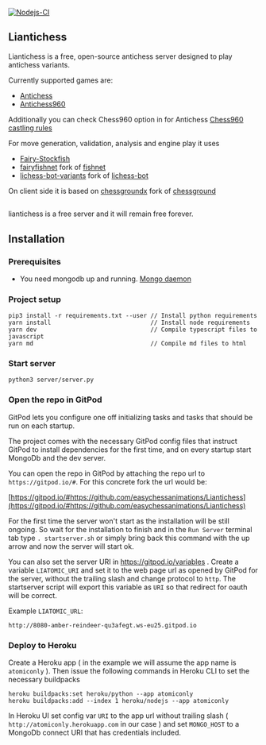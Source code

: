[![Nodejs-CI](https://github.com/SriMethan/Liantichess/actions/workflows/nodejs.yml/badge.svg)](https://github.com/SriMethan/Liantichess/actions/workflows/nodejs.yml)

## Liantichess

Liantichess is a free, open-source antichess server designed to play antichess variants.

Currently supported games are:

- [Antichess](https://liantichess.herokuapp.com/variants/antichess)
- [Antichess960](https://liantichess.herokuapp.com/variants/antichess960)

Additionally you can check Chess960 option in for Antichess
[Chess960 castling rules](https://en.wikipedia.org/wiki/Chess960#Castling_rules)

For move generation, validation, analysis and engine play it uses
- [Fairy-Stockfish](https://github.com/ianfab/Fairy-Stockfish)
- [fairyfishnet](https://github.com/gbtami/fairyfishnet) fork of [fishnet](https://github.com/niklasf/fishnet)
- [lichess-bot-variants](https://github.com/gbtami/lichess-bot-variants) fork of [lichess-bot](https://github.com/careless25/lichess-bot)

On client side it is based on
[chessgroundx](https://github.com/gbtami/chessgroundx) fork of [chessground](https://github.com/ornicar/chessground)

##

liantichess is a free server and it will remain free forever.

## Installation

### Prerequisites
* You need mongodb up and running. [Mongo daemon](https://docs.mongodb.com/manual/installation/)


### Project setup
```
pip3 install -r requirements.txt --user // Install python requirements
yarn install                            // Install node requirements
yarn dev                                // Compile typescript files to javascript
yarn md                                 // Compile md files to html
```

### Start server
```
python3 server/server.py
```

### Open the repo in GitPod

GitPod lets you configure one off initializing tasks and tasks that should be run on each startup.

The project comes with the necessary GitPod config files that instruct GitPod to install dependencies for the first time, and on every startup start MongoDb and the dev server.

You can open the repo in GitPod by attaching the repo url to `https://gitpod.io/#`. For this concrete fork the url would be:

[https://gitpod.io/#https://github.com/easychessanimations/Liantichess](https://gitpod.io/#https://github.com/easychessanimations/Liantichess)

For the first time the server won't start as the installation will be still ongoing. So wait for the installation to finish and in the `Run Server` terminal tab type `. startserver.sh` or simply bring back this command with the up arrow and now the server will start ok.

You can also set the server URI in https://gitpod.io/variables . Create a variable `LIATOMIC_URI` and set it to the web page url as opened by GitPod for the server, without the trailing slash and change protocol to `http`. The startserver script will export this variable as `URI` so that redirect for oauth will be correct.

Example `LIATOMIC_URL`:

`http://8080-amber-reindeer-qu3afegt.ws-eu25.gitpod.io`

### Deploy to Heroku

Create a Heroku app ( in the example we will assume the app name is `atomiconly` ). Then issue the following commands in Heroku CLI to set the necessary buildpacks

```
heroku buildpacks:set heroku/python --app atomiconly
heroku buildpacks:add --index 1 heroku/nodejs --app atomiconly
```

In Heroku UI set config var `URI` to the app url without trailing slash ( `http://atomiconly.herokuapp.com` in our case ) and set `MONGO_HOST` to a MongoDb connect URI that has credentials included.